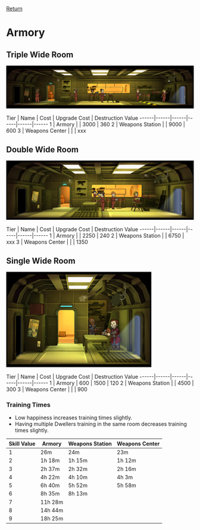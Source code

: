 [Return](../README.md)

Armory
===========

## Triple Wide Room

![Armory](t1images/triplearmory.jpg)

Tier | Name | Cost | Upgrade Cost | Destruction Value
------|------|------|------|------|------
1 | Armory | | 3000 | 360
2 | Weapons Station | | 9000 | 600
3 | Weapons Center | | | xxx

## Double Wide Room

![Armory](t1images/doublearmory.jpg)

Tier | Name | Cost | Upgrade Cost | Destruction Value
------|------|------|------|------|------
1 | Armory | | 2250 | 240
2 | Weapons Station | | 6750 | xxx
3 | Weapons Center | | | 1350

## Single Wide Room

![Armory](t2images/singleweaponsstation.jpg)

Tier | Name | Cost | Upgrade Cost | Destruction Value
------|------|------|------|------|------
1 | Armory | 600 | 1500 | 120
2 | Weapons Station | | 4500 | 300
3 | Weapons Center | | | 900

### Training Times

- Low happiness increases training times slightly.
- Having multiple Dwellers training in the same room decreases training times slightly.

Skill Value | Armory | Weapons Station | Weapons Center
------|------|------|------
1 | 26m | 24m | 23m
2 | 1h 18m | 1h 15m | 1h 12m
3 | 2h 37m | 2h 32m | 2h 16m
4 | 4h 22m | 4h 10m | 4h 3m
5 | 6h 40m | 5h 52m | 5h 58m
6 | 8h 35m | 8h 13m |
7 | 11h 28m | |
8 | 14h 44m | |
9 | 18h 25m | |
